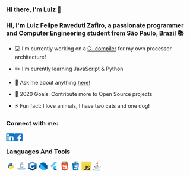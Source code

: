 ### Hi there, I'm Luiz 👋

### Hi, I'm Luiz Felipe Raveduti Zafiro, a passionate programmer and Computer Engineering student from São Paulo, Brazil 📚

- 💻 I'm currently working on a [C- compiler][compiler_proj] for my own processor architecture!

- ✏️ I'm curently learning JavaScript & Python

- 💬 Ask me about anything [here!][ask]

- 📆 2020 Goals: Contribute more to Open Source projects

- ⚡ Fun fact: I love animals, I have two cats and one dog! 

### Connect with me:

<a href="https://www.linkedin.com/in/luiz-felipe-raveduti-zafiro-3b566a139/">
  <img align="left" alt="Luiz Zafiro | Linkedin" width="22px" src="https://github.com/LZafiro/LZafiro/blob/master/assets/linkedin.svg" />
</a>
<a href="https://www.facebook.com/LuizFelipeZafiro/">
  <img align="left" alt="Luiz Zafiro | Facebook" width="22px" src="https://github.com/LZafiro/LZafiro/blob/master/assets/facebook.svg" />
</a>

<br />

### Languages And Tools

<code><img height="25" src="https://raw.githubusercontent.com/github/explore/80688e429a7d4ef2fca1e82350fe8e3517d3494d/topics/python/python.png"></code>
<code><img height="25" src="https://raw.githubusercontent.com/github/explore/80688e429a7d4ef2fca1e82350fe8e3517d3494d/topics/c/c.png"></code>
<code><img height="25" src="https://raw.githubusercontent.com/github/explore/80688e429a7d4ef2fca1e82350fe8e3517d3494d/topics/cpp/cpp.png"></code>
<code><img height="25" src="https://raw.githubusercontent.com/github/explore/80688e429a7d4ef2fca1e82350fe8e3517d3494d/topics/dart/dart.png"></code>
<code><img height="25" src="https://raw.githubusercontent.com/github/explore/80688e429a7d4ef2fca1e82350fe8e3517d3494d/topics/flutter/flutter.png"></code>
<code><img height="25" src="https://raw.githubusercontent.com/github/explore/80688e429a7d4ef2fca1e82350fe8e3517d3494d/topics/html/html.png"></code>
<code><img height="25" src="https://raw.githubusercontent.com/github/explore/80688e429a7d4ef2fca1e82350fe8e3517d3494d/topics/css/css.png"></code>
<code><img height="25" src="https://raw.githubusercontent.com/github/explore/80688e429a7d4ef2fca1e82350fe8e3517d3494d/topics/javascript/javascript.png"></code>
<code><img height="25" src="https://raw.githubusercontent.com/github/explore/5c058a388828bb5fde0bcafd4bc867b5bb3f26f3/topics/java/java.png"></code>


[compiler_proj]: https://github.com/LZafiro/ECOMP---UNIFESP/tree/master/ECOMP%20-%20Full%20Computer%20Dev.%20Laboratories/C-%20Compiler%20(ZAFx32)
[ask]: https://github.com/LZafiro/LZafiro/issues
[linkedin]: https://www.linkedin.com/in/luiz-felipe-raveduti-zafiro-3b566a139/
[facebook]: https://www.facebook.com/LuizFelipeZafiro/